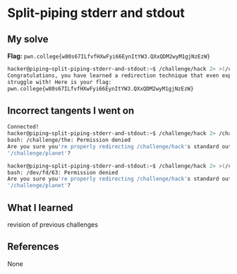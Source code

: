 
# Split-piping stderr and stdout

## My solve
**Flag:** `pwn.college{w80s67ILfvfHXwFyi66EynItYW3.QXxQDM2wyM1gjNzEzW}`

```bash
hacker@piping~split-piping-stderr-and-stdout:~$ /challenge/hack 2> >(/challenge/the) | /challenge/planet
Congratulations, you have learned a redirection technique that even experts
struggle with! Here is your flag:
pwn.college{w80s67ILfvfHXwFyi66EynItYW3.QXxQDM2wyM1gjNzEzW}
```

## Incorrect tangents I went on
```bash
Connected!
hacker@piping~split-piping-stderr-and-stdout:~$ /challenge/hack 2> /challenge/the | /challenge/planet
bash: /challenge/the: Permission denied
Are you sure you're properly redirecting /challenge/hack's standard output into
'/challenge/planet'?
```

```bash
hacker@piping~split-piping-stderr-and-stdout:~$ /challenge/hack 2> >(/challenge/the) | >(/challenge/planet)
bash: /dev/fd/63: Permission denied
Are you sure you're properly redirecting /challenge/hack's standard output into
'/challenge/planet'?
```


## What I learned
revision of previous challenges

## References 
None
